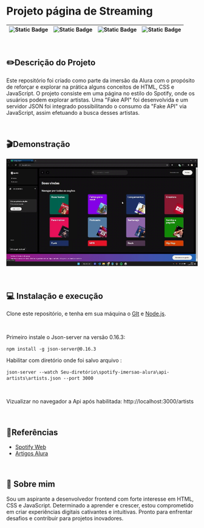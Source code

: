 # Projeto página de Streaming



| ![Static Badge](https://img.shields.io/badge/Node%20-%20v21.6.1-blue) | ![Static Badge](https://img.shields.io/badge/Json_server%20-%20v0.16.3-blue) | ![Static Badge](https://img.shields.io/badge/Repo%20size%20-%20973%20kb-blue) | ![Static Badge](https://img.shields.io/badge/License%20-%20Not%20specified-blue) |
|---|---|---|---|

&nbsp;

## ✏️Descrição do Projeto

Este repositório foi criado como parte da imersão da Alura com o propósito de reforçar e explorar na prática alguns conceitos de HTML, CSS e JavaScript. O projeto consiste em uma página no estilo do Spotify, onde os usuários podem explorar artistas. Uma "Fake API" foi desenvolvida e um servidor JSON foi integrado possibilitando o consumo da "Fake API" via JavaScript, assim efetuando a busca desses artistas.

&nbsp;

## 🎬Demonstração

<p align="center">
<img src="src/assets/demonstração.gif">
</p>

&nbsp;
## 💻 Instalação e execução

Clone este repositório, e tenha em sua máquina o [GIt](https://git-scm.com/) e [Node.js](https:/nodejs.org/en/download/current).

&nbsp;

Primeiro instale o Json-server na versão 0.16.3:

```
npm install -g json-server@0.16.3
```

Habilitar com diretório onde foi salvo arquivo :

```
json-server --watch Seu-diretório\spotify-imersao-alura\api-artists\artists.json --port 3000
```

&nbsp;

Vizualizar no navegador a Api após habilitada: 
http://localhost:3000/artists

&nbsp;
## 📖Referências

 - [Spotify Web](https://open.spotify.com/intl-pt)
 - [Artigos Alura](https://www.alura.com.br/artigos)

&nbsp;

## 🚀 Sobre mim

Sou um aspirante a desenvolvedor frontend com forte interesse em HTML, CSS e JavaScript. Determinado a aprender e crescer, estou comprometido em criar experiências digitais cativantes e intuitivas. Pronto para enfrentar desafios e contribuir para projetos inovadores.

